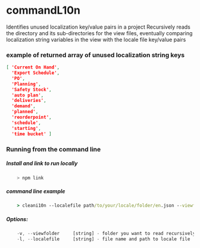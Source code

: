 # commandL10n
Identifies unused localization key/value pairs in a project
Recursively reads the directory and its sub-directories for the view files, eventually comparing localization string variables in the view with the locale file key/value pairs

### example of returned array of unused localization string keys
```json
[ 'Current On Hand',
  'Export Schedule',
  'PO',
  'Planning',
  'Safety Stock',
  'auto plan',
  'deliveries',
  'demand',
  'planned',
  'reorderpoint',
  'schedule',
  'starting',
  'time bucket' ]
```

### Running from the command line
##### Install and link to run locally
```javascript
	> npm link
```

##### command line example
```bat
	> cleani10n --localefile path/to/your/locale/folder/en.json --viewfolder path/to/your/read/folder
```

##### Options:
```javascript
	-v, --viewfolder     [string] - folder you want to read recursively
	-l, --localefile     [string] - file name and path to locale file
```
